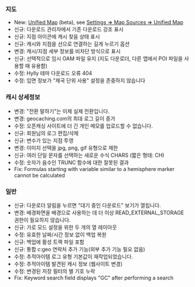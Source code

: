 ### 지도
- New: [Unified Map](https://github.com/cgeo/cgeo/wiki/UnifiedMap) (beta), see [Settings => Map Sources => Unified Map](cgeo-setting://featureSwitch_useUnifiedMap)
- 신규: 다운로드 관리자에서 기존 다운로드 강조 표시
- 신규: 지점 아이콘에 캐시 찾음 상태 표시
- 신규: 캐시와 지점을 선으로 연결하는 길게 누르기 옵션
- 변경: 캐시/지점 세부 정보를 비차단 방식으로 표시
- 신규: 선택적으로 임시 OAM 파일 유지 (지도 다운로더, 다른 앱에서 POI 파일을 사용할 때 유용함)
- 수정: Hylly 테마 다운로드 오류 404
- 수정: 입면 정보가 "제국 단위 사용" 설정을 존중하지 않습니다

### 캐시 상세정보
- 변경: "전환 말하기"는 이제 실제 전환입니다.
- 변경: geocaching.com의 최대 로그 길이 증가
- 수정: 오픈캐싱 사이트에 더 긴 개인 메모를 업로드할 수 없습니다.
- 신규: 회원님의 로그 편집/삭제
- 신규: 변수가 있는 지점 투영
- 변경: 이미지 선택을 jpg, png, gif 유형으로 제한
- 신규: 여러 단일 문자를 선택하는 새로운 수식 CHARS (짧은 형태: CH)
- 수정: 숫자가 음수인 TRUNC 함수에 대한 잘못된 결과
- Fix: Formulas starting with variable similar to a hemisphere marker cannot be calculated

### 일반
- 신규: 다운로더 알림을 누르면 "대기 중인 다운로드" 보기가 열립니다.
- 변경: 배경화면을 배경으로 사용하는 데 더 이상 READ_EXTERNAL_STORAGE 권한이 필요하지 않습니다.
- 신규: 가로 모드 설정을 위한 두 개의 열 레이아웃
- 수정: 유효한 날짜/시간 정보 없이 백업 복원
- 신규: 백업에 활성 트랙 파일 포함
- 신규: 통합 c:geo 연락처 추가 기능(외부 추가 기능 필요 없음)
- 수정: 추적아이템 로그 유형 기본값이 재작업되었습니다.
- 수정: 추적아이템 발견된 캐시 정보 (웹사이트 변경)
- 수정: 변경된 저장 필터의 별 기호 누락
- Fix: Keyword search field displays "GC" after performing a search
